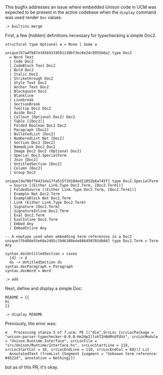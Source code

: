 This bugfix addresses an issue where embedded Unison code in UCM was expected to be present in the active codebase when the `display` command was used render `Doc` values.

```ucm:hide
.> builtins.merge
```

First, a few \[hidden] definitions necessary for typechecking a simple Doc2.

```unison:hide:all
structural type Optional a = None | Some a

unique[b7a4fb87e34569319591130bf3ec6e24c9955b6a] type Doc2
  = Word Text
  | Code Doc2
  | CodeBlock Text Doc2
  | Bold Doc2
  | Italic Doc2
  | Strikethrough Doc2
  | Style Text Doc2
  | Anchor Text Doc2
  | Blockquote Doc2
  | Blankline
  | Linebreak
  | SectionBreak
  | Tooltip Doc2 Doc2
  | Aside Doc2
  | Callout (Optional Doc2) Doc2
  | Table [[Doc2]]
  | Folded Boolean Doc2 Doc2
  | Paragraph [Doc2]
  | BulletedList [Doc2]
  | NumberedList Nat [Doc2]
  | Section Doc2 [Doc2]
  | NamedLink Doc2 Doc2
  | Image Doc2 Doc2 (Optional Doc2)
  | Special Doc2.SpecialForm
  | Join [Doc2]
  | UntitledSection [Doc2]
  | Column [Doc2]
  | Group Doc2

unique[da70bff6431da17fa515f3d18ded11852b6a745f] type Doc2.SpecialForm
  = Source [(Either Link.Type Doc2.Term, [Doc2.Term])]
  | FoldedSource [(Either Link.Type Doc2.Term, [Doc2.Term])]
  | Example Nat Doc2.Term
  | ExampleBlock Nat Doc2.Term
  | Link (Either Link.Type Doc2.Term)
  | Signature [Doc2.Term]
  | SignatureInline Doc2.Term
  | Eval Doc2.Term
  | EvalInline Doc2.Term
  | Embed Any
  | EmbedInline Any

-- A newtype used when embedding term references in a Doc2
unique[fb488e55e66e2492c2946388e4e846450701db04] type Doc2.Term = Term Any

syntax.docUntitledSection = cases
  [d] -> d
  ds -> UntitledSection ds
syntax.docParagraph = Paragraph
syntax.docWord = Word
```

```ucm
.> add
```

Next, define and display a simple Doc:
```unison:hide
README = {{
Hi
}}
```

```ucm
.> display README
```

Previously, the error was:

```
⚙️   Processing stanza 5 of 7.ucm: PE [("die",SrcLoc {srcLocPackage = "unison-parser-typechecker-0.0.0-He2Hp1llokT2nN4MnUfUXz", srcLocModule = "Unison.Runtime.Interface", srcLocFile = "src/Unison/Runtime/Interface.hs", srcLocStartLine = 118, srcLocStartCol = 18, srcLocEndLine = 118, srcLocEndCol = 60})] Lit
  AnnotatedText (fromList [Segment {segment = "Unknown term reference: #4522d", annotation = Nothing}])
```

but as of this PR, it's okay.
